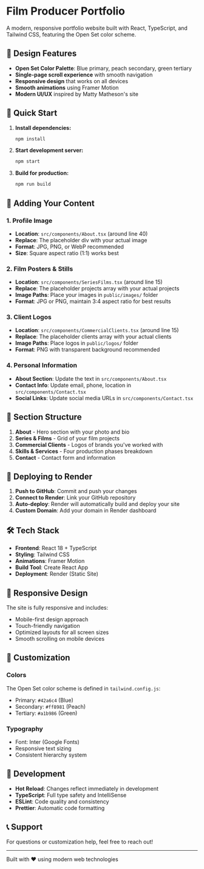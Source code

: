 # Film Producer Portfolio

A modern, responsive portfolio website built with React, TypeScript, and Tailwind CSS, featuring the Open Set color scheme.

## 🎨 Design Features

- **Open Set Color Palette**: Blue primary, peach secondary, green tertiary
- **Single-page scroll experience** with smooth navigation
- **Responsive design** that works on all devices
- **Smooth animations** using Framer Motion
- **Modern UI/UX** inspired by Matty Matheson's site

## 🚀 Quick Start

1. **Install dependencies:**
   ```bash
   npm install
   ```

2. **Start development server:**
   ```bash
   npm start
   ```

3. **Build for production:**
   ```bash
   npm run build
   ```

## 📁 Adding Your Content

### 1. Profile Image
- **Location**: `src/components/About.tsx` (around line 40)
- **Replace**: The placeholder div with your actual image
- **Format**: JPG, PNG, or WebP recommended
- **Size**: Square aspect ratio (1:1) works best

### 2. Film Posters & Stills
- **Location**: `src/components/SeriesFilms.tsx` (around line 15)
- **Replace**: The placeholder projects array with your actual projects
- **Image Paths**: Place your images in `public/images/` folder
- **Format**: JPG or PNG, maintain 3:4 aspect ratio for best results

### 3. Client Logos
- **Location**: `src/components/CommercialClients.tsx` (around line 15)
- **Replace**: The placeholder clients array with your actual clients
- **Image Paths**: Place logos in `public/logos/` folder
- **Format**: PNG with transparent background recommended

### 4. Personal Information
- **About Section**: Update the text in `src/components/About.tsx`
- **Contact Info**: Update email, phone, location in `src/components/Contact.tsx`
- **Social Links**: Update social media URLs in `src/components/Contact.tsx`

## 🎯 Section Structure

1. **About** - Hero section with your photo and bio
2. **Series & Films** - Grid of your film projects
3. **Commercial Clients** - Logos of brands you've worked with
4. **Skills & Services** - Four production phases breakdown
5. **Contact** - Contact form and information

## 🚀 Deploying to Render

1. **Push to GitHub**: Commit and push your changes
2. **Connect to Render**: Link your GitHub repository
3. **Auto-deploy**: Render will automatically build and deploy your site
4. **Custom Domain**: Add your domain in Render dashboard

## 🛠️ Tech Stack

- **Frontend**: React 18 + TypeScript
- **Styling**: Tailwind CSS
- **Animations**: Framer Motion
- **Build Tool**: Create React App
- **Deployment**: Render (Static Site)

## 📱 Responsive Design

The site is fully responsive and includes:
- Mobile-first design approach
- Touch-friendly navigation
- Optimized layouts for all screen sizes
- Smooth scrolling on mobile devices

## 🎨 Customization

### Colors
The Open Set color scheme is defined in `tailwind.config.js`:
- Primary: `#42a6c4` (Blue)
- Secondary: `#ff8981` (Peach)
- Tertiary: `#a1b986` (Green)

### Typography
- Font: Inter (Google Fonts)
- Responsive text sizing
- Consistent hierarchy system

## 🔧 Development

- **Hot Reload**: Changes reflect immediately in development
- **TypeScript**: Full type safety and IntelliSense
- **ESLint**: Code quality and consistency
- **Prettier**: Automatic code formatting

## 📞 Support

For questions or customization help, feel free to reach out!

---

Built with ❤️ using modern web technologies

